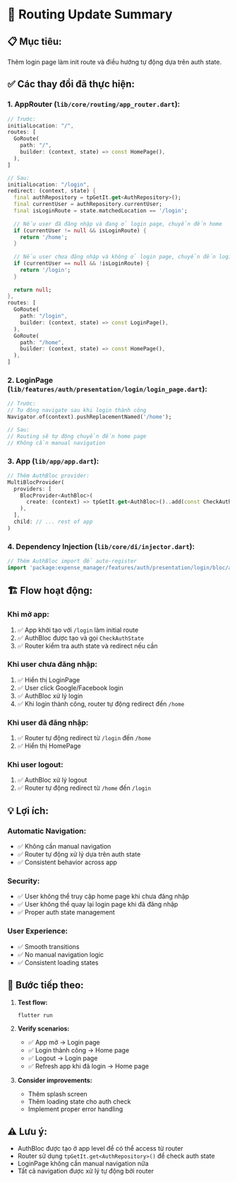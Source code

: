 # 🔄 Routing Update Summary

## 📋 **Mục tiêu:**
Thêm login page làm init route và điều hướng tự động dựa trên auth state.

## ✅ **Các thay đổi đã thực hiện:**

### 1. **AppRouter (`lib/core/routing/app_router.dart`):**
```dart
// Trước:
initialLocation: "/",
routes: [
  GoRoute(
    path: "/",
    builder: (context, state) => const HomePage(),
  ),
]

// Sau:
initialLocation: "/login",
redirect: (context, state) {
  final authRepository = tpGetIt.get<AuthRepository>();
  final currentUser = authRepository.currentUser;
  final isLoginRoute = state.matchedLocation == '/login';
  
  // Nếu user đã đăng nhập và đang ở login page, chuyển đến home
  if (currentUser != null && isLoginRoute) {
    return '/home';
  }
  
  // Nếu user chưa đăng nhập và không ở login page, chuyển đến login
  if (currentUser == null && !isLoginRoute) {
    return '/login';
  }
  
  return null;
},
routes: [
  GoRoute(
    path: "/login",
    builder: (context, state) => const LoginPage(),
  ),
  GoRoute(
    path: "/home",
    builder: (context, state) => const HomePage(),
  ),
]
```

### 2. **LoginPage (`lib/features/auth/presentation/login/login_page.dart`):**
```dart
// Trước:
// Tự động navigate sau khi login thành công
Navigator.of(context).pushReplacementNamed('/home');

// Sau:
// Routing sẽ tự động chuyển đến home page
// Không cần manual navigation
```

### 3. **App (`lib/app/app.dart`):**
```dart
// Thêm AuthBloc provider:
MultiBlocProvider(
  providers: [
    BlocProvider<AuthBloc>(
      create: (context) => tpGetIt.get<AuthBloc>()..add(const CheckAuthState()),
    ),
  ],
  child: // ... rest of app
)
```

### 4. **Dependency Injection (`lib/core/di/injector.dart`):**
```dart
// Thêm AuthBloc import để auto-register
import 'package:expense_manager/features/auth/presentation/login/bloc/auth_bloc.dart';
```

## 🏗️ **Flow hoạt động:**

### **Khi mở app:**
1. ✅ App khởi tạo với `/login` làm initial route
2. ✅ AuthBloc được tạo và gọi `CheckAuthState`
3. ✅ Router kiểm tra auth state và redirect nếu cần

### **Khi user chưa đăng nhập:**
1. ✅ Hiển thị LoginPage
2. ✅ User click Google/Facebook login
3. ✅ AuthBloc xử lý login
4. ✅ Khi login thành công, router tự động redirect đến `/home`

### **Khi user đã đăng nhập:**
1. ✅ Router tự động redirect từ `/login` đến `/home`
2. ✅ Hiển thị HomePage

### **Khi user logout:**
1. ✅ AuthBloc xử lý logout
2. ✅ Router tự động redirect từ `/home` đến `/login`

## 💡 **Lợi ích:**

### **Automatic Navigation:**
- ✅ Không cần manual navigation
- ✅ Router tự động xử lý dựa trên auth state
- ✅ Consistent behavior across app

### **Security:**
- ✅ User không thể truy cập home page khi chưa đăng nhập
- ✅ User không thể quay lại login page khi đã đăng nhập
- ✅ Proper auth state management

### **User Experience:**
- ✅ Smooth transitions
- ✅ No manual navigation logic
- ✅ Consistent loading states

## 🚀 **Bước tiếp theo:**

1. **Test flow:**
   ```bash
   flutter run
   ```

2. **Verify scenarios:**
   - ✅ App mở → Login page
   - ✅ Login thành công → Home page
   - ✅ Logout → Login page
   - ✅ Refresh app khi đã login → Home page

3. **Consider improvements:**
   - Thêm splash screen
   - Thêm loading state cho auth check
   - Implement proper error handling

## ⚠️ **Lưu ý:**

- AuthBloc được tạo ở app level để có thể access từ router
- Router sử dụng `tpGetIt.get<AuthRepository>()` để check auth state
- LoginPage không cần manual navigation nữa
- Tất cả navigation được xử lý tự động bởi router
